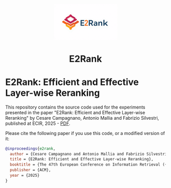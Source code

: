 <p align="center">
    <img width="200px" src="e2rank.png" />
    <h1 align="center">E2Rank</h1>
</p>


# E2Rank: Efficient and Effective Layer-wise Reranking

This repository contains the source code used for the experiments presented in the paper "E2Rank: Efficient and Effective Layer-wise Reranking" by Cesare Campagnano, Antonio Mallia and Fabrizio Silvestri, published at ECIR, 2025 - [PDF](./E2Rank.pdf). 


Please cite the following paper if you use this code, or a modified version of it:

```bibtex
@inproceedings{e2rank,
  author = {Cesare Campagnano and Antonio Mallia and Fabrizio Silvestri},
  title = {E2Rank: Efficient and Effective Layer-wise Reranking},
  booktitle = {The 47th European Conference on Information Retrieval ({ECIR})},
  publisher = {ACM},
  year = {2025}
}
```
